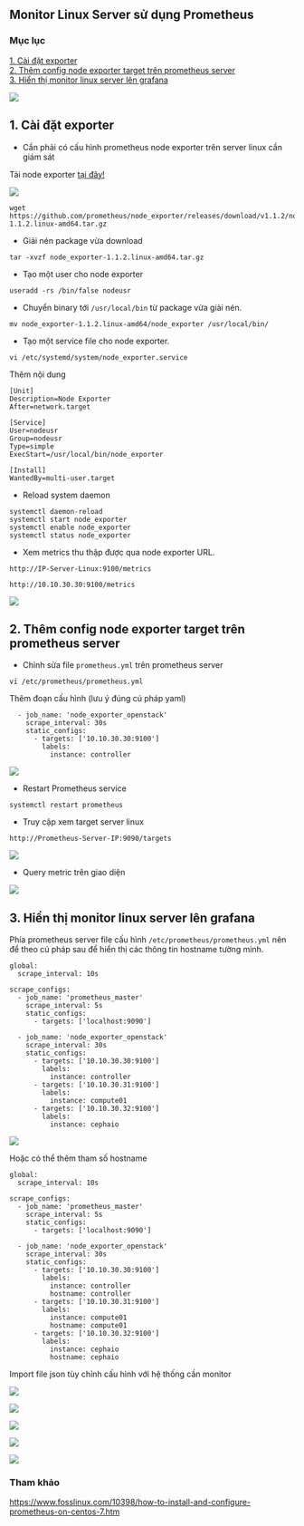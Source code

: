 ## Monitor Linux Server sử dụng Prometheus

### Mục lục

[1. Cài đặt exporter](#exporter)<br>
[2. Thêm config node exporter target trên prometheus server](#target)<br>
[3. Hiển thị monitor linux server lên grafana](#linux)<br>

![](../images/promethues-server-linux/topo-prometheus.png)

<a name="exporter"></a>
## 1. Cài đặt exporter

- Cần phải có cấu hình prometheus node exporter trên server linux cần giám sát

Tải node exporter <a href="https://prometheus.io/download/" target="_blank">tại đây!</a>

![](../images/promethues-server-linux/Screenshot_1110.png)

```
wget https://github.com/prometheus/node_exporter/releases/download/v1.1.2/node_exporter-1.1.2.linux-amd64.tar.gz
```

- Giải nén package vừa download

```
tar -xvzf node_exporter-1.1.2.linux-amd64.tar.gz
```

- Tạo một user cho node exporter

```
useradd -rs /bin/false nodeusr
```

- Chuyển binary tới `/usr/local/bin` từ package vừa giải nén.

```
mv node_exporter-1.1.2.linux-amd64/node_exporter /usr/local/bin/
```

- Tạo một service file cho node exporter.

```
vi /etc/systemd/system/node_exporter.service
```

Thêm nội dung

```
[Unit]
Description=Node Exporter
After=network.target

[Service]
User=nodeusr
Group=nodeusr
Type=simple
ExecStart=/usr/local/bin/node_exporter

[Install]
WantedBy=multi-user.target
```
- Reload system daemon

```
systemctl daemon-reload
systemctl start node_exporter
systemctl enable node_exporter
systemctl status node_exporter
```

- Xem metrics thu thập được qua node exporter URL.

```
http://IP-Server-Linux:9100/metrics
```

```
http://10.10.30.30:9100/metrics
```

![](../images/promethues-server-linux/Screenshot_1111.png)

<a name="target"></a>
## 2. Thêm config node exporter target trên prometheus server

- Chỉnh sửa file `prometheus.yml` trên prometheus server 

```
vi /etc/prometheus/prometheus.yml
```

Thêm đoạn cấu hình (lưu ý đúng cú pháp yaml)

```
  - job_name: 'node_exporter_openstack'
    scrape_interval: 30s
    static_configs:
      - targets: ['10.10.30.30:9100']
        labels:
          instance: controller
```

![](../images/promethues-server-linux/Screenshot_1112.png)


- Restart Prometheus service

```
systemctl restart prometheus
```

- Truy cập xem target server linux

```
http://Prometheus-Server-IP:9090/targets
```

![](../images/promethues-server-linux/Screenshot_1113.png)


- Query metric trên giao diện

![](../images/promethues-server-linux/Screenshot_1114.png)

<a name="linux"></a>
## 3. Hiển thị monitor linux server lên grafana

Phía prometheus server file cấu hình `/etc/prometheus/prometheus.yml` nên để theo cú pháp sau để hiển thị các thông tin hostname tường minh.

```
global:
  scrape_interval: 10s

scrape_configs:
  - job_name: 'prometheus_master'
    scrape_interval: 5s
    static_configs:
      - targets: ['localhost:9090']

  - job_name: 'node_exporter_openstack'
    scrape_interval: 30s
    static_configs:
      - targets: ['10.10.30.30:9100']
        labels:
          instance: controller
      - targets: ['10.10.30.31:9100']
        labels:
          instance: compute01
      - targets: ['10.10.30.32:9100']
        labels:
          instance: cephaio
```

![](../images/promethues-server-linux/Screenshot_1122.png)

Hoặc có thể thêm tham số hostname

```
global:
  scrape_interval: 10s

scrape_configs:
  - job_name: 'prometheus_master'
    scrape_interval: 5s
    static_configs:
      - targets: ['localhost:9090']

  - job_name: 'node_exporter_openstack'
    scrape_interval: 30s
    static_configs:
      - targets: ['10.10.30.30:9100']
        labels:
          instance: controller
          hostname: controller
      - targets: ['10.10.30.31:9100']
        labels:
          instance: compute01
          hostname: compute01
      - targets: ['10.10.30.32:9100']
        labels:
          instance: cephaio
          hostname: cephaio
```

Import file json tùy chỉnh cấu hình với hệ thống cần monitor

![](../images/promethues-server-linux/Screenshot_1118.png)

![](../images/promethues-server-linux/Screenshot_1119.png)

![](../images/promethues-server-linux/Screenshot_1120.png)

![](../images/promethues-server-linux/Screenshot_1121.png)

![](../images/promethues-server-linux/Screenshot_1123.png)


### Tham khảo

https://www.fosslinux.com/10398/how-to-install-and-configure-prometheus-on-centos-7.htm

